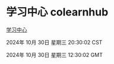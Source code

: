 # 学习中心 colearnhub
[学习中心](http://219.139.197.74:56308/colearnhub/)

2024年 10月 30日 星期三 20:30:02 CST

2024年 10月 30日 星期三 12:30:02 GMT
